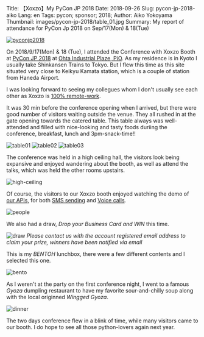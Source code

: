 Title: 【Xoxzo】My PyCon JP 2018
Date: 2018-09-26
Slug: pycon-jp-2018-aiko
Lang: en
Tags: pycon; sponsor; 2018;
Author: Aiko Yokoyama
Thumbnail: images/pycon-jp-2018/table_01.jpg
Summary: My report of attendance for PyCon Jp 2018 on Sep/17(Mon) & 18(Tue)


[![pyconjp2018](/images/pyconjp2018.png)](https://pycon.jp/2018/)

On 2018/9/17(Mon) & 18 (Tue), I attended the Conference with Xoxzo Booth at [PyCon JP 2018](https://pycon.jp/2018/) 
at [Ohta Industrial Plaze, PiO](https://www.pio-ota.net/).
As my residence is in Kyoto I usually take Shinkansen Trains to Tokyo. 
But I flew this time as this site situated very close to Keikyu Kamata station, which is a couple of station from Haneda Airport.

I was looking forward to seeing my collegues whom I don't usually see each other as Xoxzo is 
[100% remote-work](https://info.xoxzo.com/en/team/).

It was 30 min before the conference opening when I arrived, but there were good number of visitors waiting outside the venue.
They all rushed in at the gate opening towards the catered table. This table always was well-attended and filled with nice-looking and tasty foods duriing the conference, breakfast, lunch and 3pm-snack-time!!

![table01](/images/pycon-jp-2018/table_01.jpg)
![table02](/images/pycon-jp-2018/table_02.jpg)
![table03](/images/pycon-jp-2018/table_03.jpg)

The conference was held in a high ceiling hall, the visitors look being expansive and enjoyed wandering about the booth, as well as attend the talks, which was held the other rooms upstairs.

![high-ceiling](/images/pycon-jp-2018/high-ceiling.jpg)

Of course, the visitors to our Xoxzo booth enjoyed watching the demo of [our APIs](https://www.xoxzo.com/en/), 
for both [SMS sending](https://www.xoxzo.com/en/about/sms-api/) and [Voice calls](https://www.xoxzo.com/en/about/voice-api/).

![people](/images/pycon-jp-2018/pycon_people.jpg)

We also had a draw, _Drop your Business Card and WIN_ this time.

![draw](/images/pycon-jp-2018/draw.jpg)
_Please contact us with the account registered email address to claim your prize, winners have been notified via email_

This is my _BENTOH_ lunchbox, there were a few different contents and I selected this one.

![bento](/images/pycon-jp-2018/bento.jpg)

As I weren't at the party on the first conference night, I went to a famous _Gyoza_ dumpling restaurant to have my favorite sour-and-chilly soup along with the local originned _Wingged Gyoza_.

![dinner](/images/pycon-jp-2018/dinner.jpg)

The two days conference flew in a blink of time, while many visitors came to our booth. I do hope to see all those python-lovers again next year.

